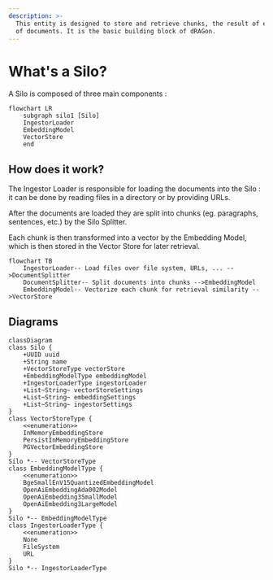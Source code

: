 ```yaml
---
description: >-
  This entity is designed to store and retrieve chunks, the result of embeddings
  of documents. It is the basic building block of dRAGon.
---
```


# What's a Silo?

A Silo is composed of three main components :

```mermaid
flowchart LR
    subgraph silo1 [Silo]
    IngestorLoader
    EmbeddingModel
    VectorStore
    end
```

## How does it work?

The Ingestor Loader is responsible for loading the documents into the Silo : it can be done by reading files in a directory or by providing URLs.&#x20;

After the documents are loaded they are split into chunks (eg. paragraphs, sentences, etc.) by the Silo Splitter.&#x20;

Each chunk is then transformed into a vector by the Embedding Model, which is then stored in the Vector Store for later retrieval.

```mermaid
flowchart TB
    IngestorLoader-- Load files over file system, URLs, ... -->DocumentSplitter
    DocumentSplitter-- Split documents into chunks -->EmbeddingModel
    EmbeddingModel-- Vectorize each chunk for retrieval similarity -->VectorStore
```

## Diagrams

```mermaid
classDiagram
class Silo {
    +UUID uuid
    +String name
    +VectorStoreType vectorStore
    +EmbeddingModelType embeddingModel
    +IngestorLoaderType ingestorLoader
    +List~String~ vectorStoreSettings
    +List~String~ embeddingSettings
    +List~String~ ingestorSettings
}
class VectorStoreType {
    <<enumeration>>
    InMemoryEmbeddingStore
    PersistInMemoryEmbeddingStore
    PGVectorEmbeddingStore
}
Silo *-- VectorStoreType
class EmbeddingModelType {
    <<enumeration>>
    BgeSmallEnV15QuantizedEmbeddingModel
    OpenAiEmbeddingAda002Model
    OpenAiEmbedding3SmallModel
    OpenAiEmbedding3LargeModel
}
Silo *-- EmbeddingModelType
class IngestorLoaderType {
    <<enumeration>>
    None
    FileSystem
    URL
}
Silo *-- IngestorLoaderType
```
